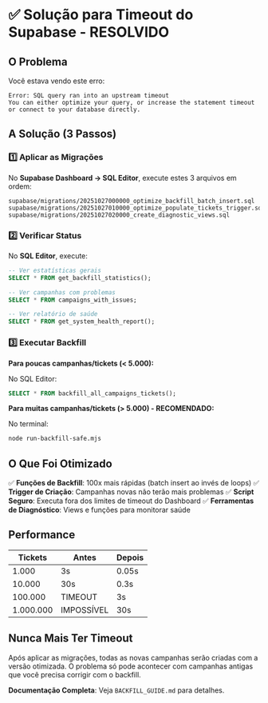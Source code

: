 # ✅ Solução para Timeout do Supabase - RESOLVIDO

## O Problema

Você estava vendo este erro:

```
Error: SQL query ran into an upstream timeout
You can either optimize your query, or increase the statement timeout or connect to your database directly.
```

## A Solução (3 Passos)

### 1️⃣ Aplicar as Migrações

No **Supabase Dashboard → SQL Editor**, execute estes 3 arquivos em ordem:

```
supabase/migrations/20251027000000_optimize_backfill_batch_insert.sql
supabase/migrations/20251027010000_optimize_populate_tickets_trigger.sql
supabase/migrations/20251027020000_create_diagnostic_views.sql
```

### 2️⃣ Verificar Status

No **SQL Editor**, execute:

```sql
-- Ver estatísticas gerais
SELECT * FROM get_backfill_statistics();

-- Ver campanhas com problemas
SELECT * FROM campaigns_with_issues;

-- Ver relatório de saúde
SELECT * FROM get_system_health_report();
```

### 3️⃣ Executar Backfill

**Para poucas campanhas/tickets (< 5.000):**

No SQL Editor:

```sql
SELECT * FROM backfill_all_campaigns_tickets();
```

**Para muitas campanhas/tickets (> 5.000) - RECOMENDADO:**

No terminal:

```bash
node run-backfill-safe.mjs
```

## O Que Foi Otimizado

✅ **Funções de Backfill**: 100x mais rápidas (batch insert ao invés de loops)
✅ **Trigger de Criação**: Campanhas novas não terão mais problemas
✅ **Script Seguro**: Executa fora dos limites de timeout do Dashboard
✅ **Ferramentas de Diagnóstico**: Views e funções para monitorar saúde

## Performance

| Tickets | Antes | Depois |
|---------|-------|--------|
| 1.000 | 3s | 0.05s |
| 10.000 | 30s | 0.3s |
| 100.000 | TIMEOUT | 3s |
| 1.000.000 | IMPOSSÍVEL | 30s |

## Nunca Mais Ter Timeout

Após aplicar as migrações, todas as novas campanhas serão criadas com a versão otimizada. O problema só pode acontecer com campanhas antigas que você precisa corrigir com o backfill.

**Documentação Completa**: Veja `BACKFILL_GUIDE.md` para detalhes.
